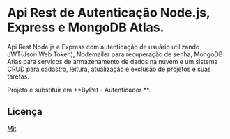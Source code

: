 # Api Rest de Autenticação Node.js, Express e MongoDB Atlas.

Api Rest Node.js e Express com autenticação de usuário utilizando JWT(Json Web Token), Nodemailer para recuperação de senha, MongoDB Atlas para serviços de armazenamento de dados na nuvem e um sistema CRUD para cadastro, leitura, atualização e exclusão de projetos e suas tarefas.

Projeto e substituir em **ByPet - Autenticador **.

## Licença

[Mit](http://escolhaumalicenca.com.br/licencas/mit/)

